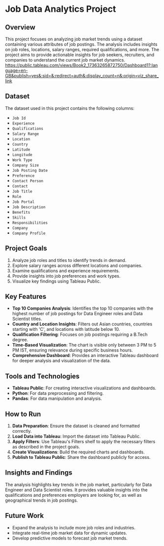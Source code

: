 
# Job Data Analytics Project

## Overview
This project focuses on analyzing job market trends using a dataset containing various attributes of job postings. The analysis includes insights on job roles, locations, salary ranges, required qualifications, and more. The project aims to provide actionable insights for job seekers, recruiters, and companies to understand the current job market dynamics.
https://public.tableau.com/views/Book2_17363265872750/Dashboard1?:language=en-GB&publish=yes&:sid=&:redirect=auth&:display_count=n&:origin=viz_share_link

## Dataset
The dataset used in this project contains the following columns:
- `Job Id`
- `Experience`
- `Qualifications`
- `Salary Range`
- `Location`
- `Country`
- `Latitude`
- `Longitude`
- `Work Type`
- `Company Size`
- `Job Posting Date`
- `Preference`
- `Contact Person`
- `Contact`
- `Job Title`
- `Role`
- `Job Portal`
- `Job Description`
- `Benefits`
- `Skills`
- `Responsibilities`
- `Company`
- `Company Profile`

## Project Goals
1. Analyze job roles and titles to identify trends in demand.
2. Explore salary ranges across different locations and companies.
3. Examine qualifications and experience requirements.
4. Provide insights into job preferences and work types.
5. Visualize key findings using Tableau Public.

## Key Features
- **Top 10 Companies Analysis**: Identifies the top 10 companies with the highest number of job postings for Data Engineer roles and Data Scientist titles.
- **Country and Location Insights**: Filters out Asian countries, countries starting with 'C', and locations with latitude below 10.
- **Qualification Filtering**: Focuses on job postings requiring a B.Tech degree.
- **Time-Based Visualization**: The chart is visible only between 3 PM to 5 PM IST, ensuring relevance during specific business hours.
- **Comprehensive Dashboard**: Provides an interactive Tableau dashboard for deeper analysis and visualization of the data.

## Tools and Technologies
- **Tableau Public**: For creating interactive visualizations and dashboards.
- **Python**: For data preprocessing and filtering.
- **Pandas**: For data manipulation and analysis.

## How to Run
1. **Data Preparation**: Ensure the dataset is cleaned and formatted correctly.
2. **Load Data into Tableau**: Import the dataset into Tableau Public.
3. **Apply Filters**: Use Tableau's Filters shelf to apply the necessary filters as described in the project goals.
4. **Create Visualizations**: Build the required charts and dashboards.
5. **Publish to Tableau Public**: Share the dashboard publicly for access.

## Insights and Findings
The analysis highlights key trends in the job market, particularly for Data Engineer and Data Scientist roles. It provides valuable insights into the qualifications and preferences employers are looking for, as well as geographical trends in job postings.

## Future Work
- Expand the analysis to include more job roles and industries.
- Integrate real-time job market data for dynamic updates.
- Develop predictive models to forecast job market trends.



